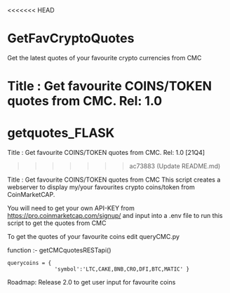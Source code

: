 <<<<<<< HEAD
# GetFavCryptoQuotes
Get the latest quotes of your favourite crypto currencies from CMC

Title : Get favourite COINS/TOKEN quotes from CMC. Rel: 1.0
=======
# getquotes_FLASK
Title : Get favourite COINS/TOKEN quotes from CMC. Rel: 1.0 [21Q4]
>>>>>>> ac73883 (Update README.md)


Title : Get favourite COINS/TOKEN quotes from CMC
This script creates a webserver to display my/your favourites 
crypto coins/token from CoinMarketCAP.

You will need to get your own API-KEY from https://pro.coinmarketcap.com/signup/ and input into 
a .env file to run this script to get the quotes from CMC

To get the quotes of your favourite coins edit queryCMC.py

function :- getCMCquotesRESTapi()

	querycoins = { 
    	           'symbol':'LTC,CAKE,BNB,CRO,DFI,BTC,MATIC' }

Roadmap: Release 2.0 to get user input for favourite coins

